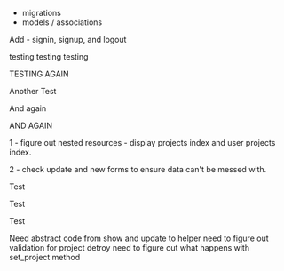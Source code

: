 - migrations 
- models / associations 

Add - signin, signup, and logout 

testing testing testing

TESTING AGAIN

Another Test

And again

AND AGAIN


1 - figure out nested resources - display projects index and user projects index.

2 - check update and new forms to ensure data can't be messed with. 

Test

Test

Test

Need abstract code from show and update to helper
need to figure out validation for project detroy
need to figure out what happens with set_project method
